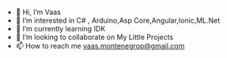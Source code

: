 - 👋 Hi, I’m Vaas
- 👀 I’m interested in C# , Arduino,Asp Core,Angular,Ionic,ML.Net
- 🌱 I’m currently learning IDK
- 💞️ I’m looking to collaborate on My Little Projects
- 📫 How to reach me vaas.montenegrop@gmail.com

<!---
VaasMontenegrop/VaasMontenegrop is a ✨ special ✨ repository because its `README.md` (this file) appears on your GitHub profile.
You can click the Preview link to take a look at your changes.
--->
